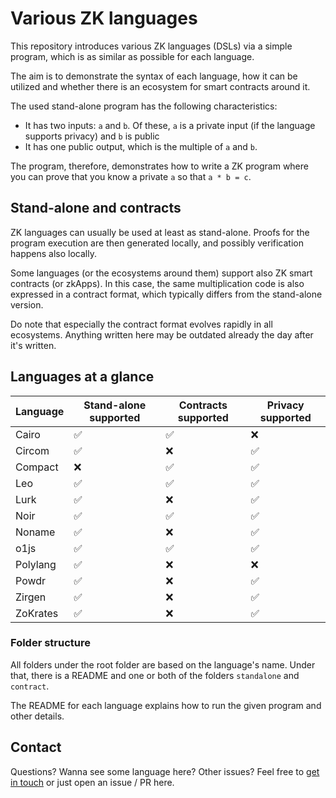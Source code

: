 # Various ZK languages

This repository introduces various ZK languages (DSLs) via a simple program, which is as similar as possible for each language.

The aim is to demonstrate the syntax of each language, how it can be utilized and whether there is an ecosystem for smart contracts around it.

The used stand-alone program has the following characteristics:

- It has two inputs: `a` and `b`. Of these, `a` is a private input (if the language supports privacy) and `b` is public
- It has one public output, which is the multiple of `a` and `b`.

The program, therefore, demonstrates how to write a ZK program where you can prove that you know a private `a` so that `a * b = c`.

## Stand-alone and contracts

ZK languages can usually be used at least as stand-alone. Proofs for the program execution are then generated locally, and possibly verification happens also locally.

Some languages (or the ecosystems around them) support also ZK smart contracts (or zkApps). In this case, the same multiplication code is also expressed in a contract format, which typically differs from the stand-alone version.

Do note that especially the contract format evolves rapidly in all ecosystems. Anything written here may be outdated already the day after it's written.

## Languages at a glance

| Language | Stand-alone supported | Contracts supported | Privacy supported |
| -------- | --------------------- | ------------------- | ----------------- |
| Cairo    | ✅                    | ✅                  | ❌                |
| Circom   | ✅                    | ❌                  | ✅                |
| Compact  | ❌                    | ✅                  | ✅                |
| Leo      | ✅                    | ✅                  | ✅                |
| Lurk     | ✅                    | ❌                  | ✅                |
| Noir     | ✅                    | ✅                  | ✅                |
| Noname   | ✅                    | ❌                  | ✅                |
| o1js     | ✅                    | ✅                  | ✅                |
| Polylang | ✅                    | ❌                  | ❌                |
| Powdr    | ✅                    | ❌                  | ✅                |
| Zirgen   | ✅                    | ❌                  | ✅                |
| ZoKrates | ✅                    | ❌                  | ✅                |

### Folder structure

All folders under the root folder are based on the language's name. Under that, there is a README and one or both of the folders `standalone` and `contract`.

The README for each language explains how to run the given program and other details.

## Contact

Questions? Wanna see some language here? Other issues? Feel free to [get in touch](https://linktr.ee/lauripeltonen) or just open an issue / PR here.
